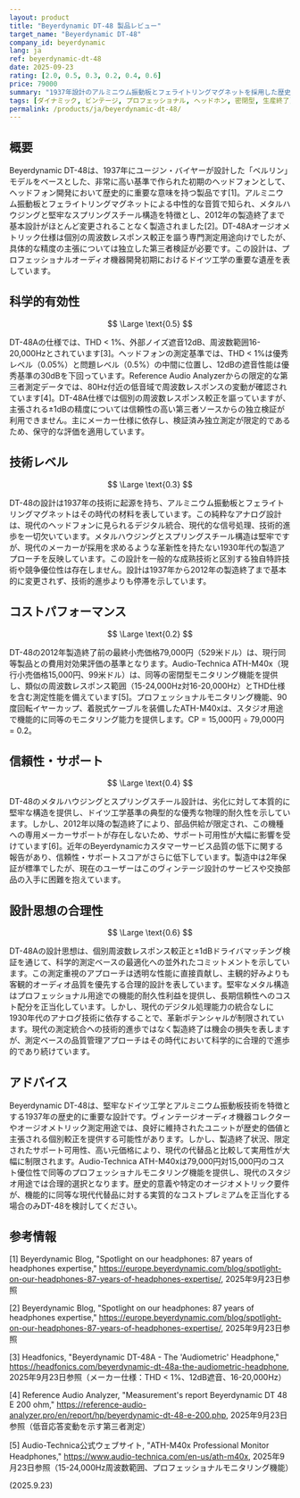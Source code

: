 ```yaml
---
layout: product
title: "Beyerdynamic DT-48 製品レビュー"
target_name: "Beyerdynamic DT-48"
company_id: beyerdynamic
lang: ja
ref: beyerdynamic-dt-48
date: 2025-09-23
rating: [2.0, 0.5, 0.3, 0.2, 0.4, 0.6]
price: 79000
summary: "1937年設計のアルミニウム振動板とフェライトリングマグネットを採用した歴史的ヘッドフォン、2012年に製造終了"
tags: [ダイナミック, ビンテージ, プロフェッショナル, ヘッドホン, 密閉型, 生産終了]
permalink: /products/ja/beyerdynamic-dt-48/
---
```

## 概要

Beyerdynamic DT-48は、1937年にユージン・バイヤーが設計した「ベルリン」モデルをベースとした、非常に高い基準で作られた初期のヘッドフォンとして、ヘッドフォン開発において歴史的に重要な意味を持つ製品です[1]。アルミニウム振動板とフェライトリングマグネットによる中性的な音質で知られ、メタルハウジングと堅牢なスプリングスチール構造を特徴とし、2012年の製造終了まで基本設計がほとんど変更されることなく製造されました[2]。DT-48Aオージオメトリック仕様は個別の周波数レスポンス較正を謳う専門測定用途向けでしたが、具体的な精度の主張については独立した第三者検証が必要です。この設計は、プロフェッショナルオーディオ機器開発初期におけるドイツ工学の重要な遺産を表しています。

## 科学的有効性

$$ \Large \text{0.5} $$

DT-48Aの仕様では、THD < 1%、外部ノイズ遮音12dB、周波数範囲16-20,000Hzとされています[3]。ヘッドフォンの測定基準では、THD < 1%は優秀レベル（0.05%）と問題レベル（0.5%）の中間に位置し、12dBの遮音性能は優秀基準の30dBを下回っています。Reference Audio Analyzerからの限定的な第三者測定データでは、80Hz付近の低音域で周波数レスポンスの変動が確認されています[4]。DT-48A仕様では個別の周波数レスポンス較正を謳っていますが、主張される±1dBの精度については信頼性の高い第三者ソースからの独立検証が利用できません。主にメーカー仕様に依存し、検証済み独立測定が限定的であるため、保守的な評価を適用しています。

## 技術レベル

$$ \Large \text{0.3} $$

DT-48の設計は1937年の技術に起源を持ち、アルミニウム振動板とフェライトリングマグネットはその時代の材料を表しています。この純粋なアナログ設計は、現代のヘッドフォンに見られるデジタル統合、現代的な信号処理、技術的進歩を一切欠いています。メタルハウジングとスプリングスチール構造は堅牢ですが、現代のメーカーが採用を求めるような革新性を持たない1930年代の製造アプローチを反映しています。この設計を一般的な成熟技術と区別する独自特許技術や競争優位性は存在しません。設計は1937年から2012年の製造終了まで基本的に変更されず、技術的進歩よりも停滞を示しています。

## コストパフォーマンス

$$ \Large \text{0.2} $$

DT-48の2012年製造終了前の最終小売価格79,000円（529米ドル）は、現行同等製品との費用対効果評価の基準となります。Audio-Technica ATH-M40x（現行小売価格15,000円、99米ドル）は、同等の密閉型モニタリング機能を提供し、類似の周波数レスポンス範囲（15-24,000Hz対16-20,000Hz）とTHD仕様を含む測定性能を備えています[5]。プロフェッショナルモニタリング機能、90度回転イヤーカップ、着脱式ケーブルを装備したATH-M40xは、スタジオ用途で機能的に同等のモニタリング能力を提供します。CP = 15,000円 ÷ 79,000円 = 0.2。

## 信頼性・サポート

$$ \Large \text{0.4} $$

DT-48のメタルハウジングとスプリングスチール設計は、劣化に対して本質的に堅牢な構造を提供し、ドイツ工学基準の典型的な優秀な物理的耐久性を示しています。しかし、2012年以降の製造終了により、部品供給が限定され、この機種への専用メーカーサポートが存在しないため、サポート可用性が大幅に影響を受けています[6]。近年のBeyerdynamicカスタマーサービス品質の低下に関する報告があり、信頼性・サポートスコアがさらに低下しています。製造中は2年保証が標準でしたが、現在のユーザーはこのヴィンテージ設計のサービスや交換部品の入手に困難を抱えています。

## 設計思想の合理性

$$ \Large \text{0.6} $$

DT-48Aの設計思想は、個別周波数レスポンス較正と±1dBドライバマッチング検証を通じて、科学的測定ベースの最適化への並外れたコミットメントを示しています。この測定重視のアプローチは透明な性能に直接貢献し、主観的好みよりも客観的オーディオ品質を優先する合理的設計を表しています。堅牢なメタル構造はプロフェッショナル用途での機能的耐久性利益を提供し、長期信頼性へのコスト配分を正当化しています。しかし、現代のデジタル処理能力の統合なしに1930年代のアナログ技術に依存することで、革新ポテンシャルが制限されています。現代の測定統合への技術的進歩ではなく製造終了は機会の損失を表しますが、測定ベースの品質管理アプローチはその時代において科学的に合理的で進歩的であり続けています。

## アドバイス

Beyerdynamic DT-48は、堅牢なドイツ工学とアルミニウム振動板技術を特徴とする1937年の歴史的に重要な設計です。ヴィンテージオーディオ機器コレクターやオージオメトリック測定用途では、良好に維持されたユニットが歴史的価値と主張される個別較正を提供する可能性があります。しかし、製造終了状況、限定されたサポート可用性、高い元価格により、現代の代替品と比較して実用性が大幅に制限されます。Audio-Technica ATH-M40xは79,000円対15,000円のコスト優位性で同等のプロフェッショナルモニタリング機能を提供し、現代のスタジオ用途では合理的選択となります。歴史的意義や特定のオージオメトリック要件が、機能的に同等な現代代替品に対する実質的なコストプレミアムを正当化する場合のみDT-48を検討してください。

## 参考情報

[1] Beyerdynamic Blog, "Spotlight on our headphones: 87 years of headphones expertise," https://europe.beyerdynamic.com/blog/spotlight-on-our-headphones-87-years-of-headphones-expertise/, 2025年9月23日参照

[2] Beyerdynamic Blog, "Spotlight on our headphones: 87 years of headphones expertise," https://europe.beyerdynamic.com/blog/spotlight-on-our-headphones-87-years-of-headphones-expertise/, 2025年9月23日参照

[3] Headfonics, "Beyerdynamic DT-48A - The 'Audiometric' Headphone," https://headfonics.com/beyerdynamic-dt-48a-the-audiometric-headphone, 2025年9月23日参照（メーカー仕様：THD < 1%、12dB遮音、16-20,000Hz）

[4] Reference Audio Analyzer, "Measurement's report Beyerdynamic DT 48 E 200 ohm," https://reference-audio-analyzer.pro/en/report/hp/beyerdynamic-dt-48-e-200.php, 2025年9月23日参照（低音応答変動を示す第三者測定）

[5] Audio-Technica公式ウェブサイト, "ATH-M40x Professional Monitor Headphones," https://www.audio-technica.com/en-us/ath-m40x, 2025年9月23日参照（15-24,000Hz周波数範囲、プロフェッショナルモニタリング機能）

(2025.9.23)
